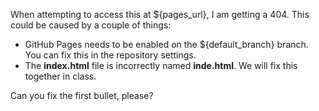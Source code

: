 When attempting to access this at ${pages_url}, I am getting a 404. This could be caused by a couple of things:

- GitHub Pages needs to be enabled on the ${default_branch} branch. You can fix this in the repository settings.
- The **index.html** file is incorrectly named **inde.html**. We will fix this together in class.

Can you fix the first bullet, please?

